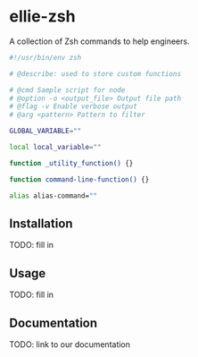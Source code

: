 # ellie-zsh

A collection of Zsh commands to help engineers.

``` sh
#!/usr/bin/env zsh

# @describe: used to store custom functions

# @cmd Sample script for node
# @option -o <output_file> Output file path
# @flag -v Enable verbose output
# @arg <pattern> Pattern to filter

GLOBAL_VARIABLE=""

local local_variable=""

function _utility_function() {}

function command-line-function() {}

alias alias-command=""
```

## Installation
TODO: fill in

## Usage
TODO: fill in

## Documentation
TODO: link to our documentation

